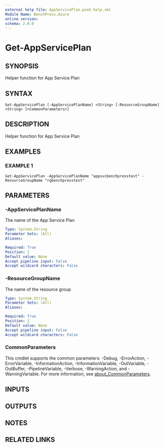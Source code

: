 ```yaml
---
external help file: AppServicePlan.psm1-help.xml
Module Name: BenchPress.Azure
online version:
schema: 2.0.0
---
```


# Get-AppServicePlan

## SYNOPSIS
Helper function for App Service Plan

## SYNTAX

```
Get-AppServicePlan [-AppServicePlanName] <String> [-ResourceGroupName] <String> [<CommonParameters>]
```

## DESCRIPTION
Helper function for App Service Plan

## EXAMPLES

### EXAMPLE 1
```
Get-AppServicePlan -AppServicePlanName "appsvcbenchpresstest" -ResourceGroupName "rgbenchpresstest"
```

## PARAMETERS

### -AppServicePlanName
The name of the App Service Plan

```yaml
Type: System.String
Parameter Sets: (All)
Aliases:

Required: True
Position: 1
Default value: None
Accept pipeline input: False
Accept wildcard characters: False
```

### -ResourceGroupName
The name of the resource group

```yaml
Type: System.String
Parameter Sets: (All)
Aliases:

Required: True
Position: 2
Default value: None
Accept pipeline input: False
Accept wildcard characters: False
```

### CommonParameters
This cmdlet supports the common parameters: -Debug, -ErrorAction, -ErrorVariable, -InformationAction, -InformationVariable, -OutVariable, -OutBuffer, -PipelineVariable, -Verbose, -WarningAction, and -WarningVariable. For more information, see [about_CommonParameters](http://go.microsoft.com/fwlink/?LinkID=113216).

## INPUTS

## OUTPUTS

## NOTES

## RELATED LINKS
